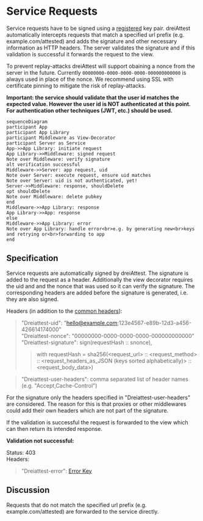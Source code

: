 # Service Requests

Service requests have to be signed using a [registered](key_registration.md) key pair. dreiAttest automatically intercepts requests that match a specified url prefix (e.g. example.com/attested) and adds the signature and other necessary information as HTTP headers. The server validates the signature and if this validation is successful it forwards the request to the view.

To prevent replay-attacks dreiAttest will support obaining a nonce from the server in the future. Currently `00000000-0000-0000-0000-000000000000` is always used in place of the nonce. We recommend using SSL with certificate pinning to mitigate the risk of replay-attacks.

**Important: the service should validate that the user id matches the expected value. However the user id is NOT authenticated at this point. For authentication other techniques (JWT, etc.) should be used.**

```{mermaid}
sequenceDiagram
participant App
participant App Library
participant Middleware as View-Decorator
participant Server as Service
App->>App Library: initiate request
App Library->>Middleware: signed request
Note over Middleware: verify signature
alt verification successful
Middleware->>Server: app request, uid
Note over Server: execute request, ensure uid matches
Note over Server: uid is not authenticated, yet!
Server->>Middleware: response, shouldDelete
opt shouldDelete
Note over Middleware: delete pubkey
end
Middleware->>App Library: response
App Library->>App: response
else
Middleware->>App Library: error
Note over App Library: handle error<br>e.g. by generating new<br>keys and retrying or<br>forwarding to app
end
```

## Specification
Service requests are automatically signed by dreiAttest. The signature is added to the request as a header. Additionally the view decorator requires the uid and and the nonce that was used so it can verify the signature. The corresponding headers are added before the signature is generated, i.e. they are also signed.

Headers (in addition to the [common headers](common_headers.md)):
> "Dreiattest-uid": "hello@example.com;123e4567-e89b-12d3-a456-426614174000"  
> "Dreiattest-nonce": "00000000-0000-0000-0000-000000000000"  
> "Dreiattest-signature": sign(requestHash :: snonce),  
>
> > with requestHash = sha256(<request_url> :: <request_method> :: <request_headers_as_JSON (keys sorted alphabetically)> :: <request_body_data>)  

> "Dreiattest-user-headers": comma separated list of header names (e.g. "Accept,Cache-Control")

For the signature only the headers specified in "Dreiattest-user-headers" are considered. The reason for this is that proxies or other middlewares could add their own headers which are not part of the signature.

If the validation is successful the request is forwarded to the view which can then return its intended response.

**Validation not successful:**

Status: 403  
Headers:

> "Dreiattest-error": [Error Key](error_codes.md)

## Discussion
Requests that do not match the specified url prefix (e.g. example.com/attested) are forwarded to the service directly.
